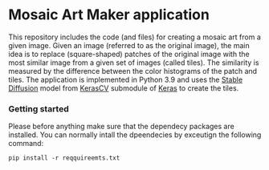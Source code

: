# Mosaic Art Maker application

This repository includes the code (and files) for creating a mosaic art from a given image. Given an image (referred to as the original image), 
the main idea is to replace (square-shaped) patches of the original image with the most similar image from a given set of 
images (called tiles). The similarity is measured by the difference between the color histograms of the patch and tiles.
The application is implemented in Python 3.9 and uses the [Stable Diffusion](https://en.wikipedia.org/wiki/Stable_Diffusion) model from [KerasCV](https://github.com/keras-team/keras-cv) submodule of [Keras](https://keras.io/) to create the tiles.

### Getting started

Please before anything make sure that the dependecy packages are installed. You can normally intall the dpeendecies by
exceutign the following command:

```pip install -r reqquireemts.txt```

